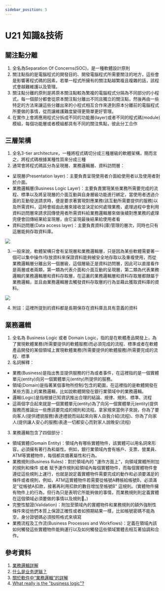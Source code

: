 ```yaml
---
sidebar_position: 5
---
```


# U21 知識&技術

## 關注點分離
1. 全名為Separation Of Concerns(SOC)，是一種軟體設計原則
2. 關注點指的是電腦程式的開發目的、開發電腦程式所需要關注的地方，這些會是影響著程式碼的因素，若單一程式所擁有的關注點越繁複且複雜的話，該程式會越難維護以及管理。
3. 關注點分離的原則是將原本關注點較為繁複的電腦程式分隔為不同部分的小程式，每一個部分都會從原本關注點分離出不同且獨立的關注點，然後再由一些特定的方法來讓這些分離出來的小程式相互合作來達到原本分離前的電腦程式所要做的事情，從而讓維護難度變得更簡單更好管理。
4. 在實作上會將應用程式分拆成不同的功能層(layer)或者不同的程式碼(module)模組，每個功能層或者模組都具有不同的關注焦點，彼此分工合作


## 三層架構
1. 全名3-tier architecture，一種將程式碼切分成三種層級的軟體架構，簡而言之，將程式碼根據某種性質來分成三種
2. 通常會將程式碼區分為呈現層、業務邏輯層、資料訪問層：
 - 呈現層(Presentation layer)：主要負責呈現使用者介面給使用者以及使用者對於介面。
 - 業務邏輯層(Business Logic Layer)：主要負責實現某些業務所需要完成的流程、標準以及將呈現層的介面互動與自身層級功能進行綁定，當使用者透過介面的互動發送請求時，便是要求著實現對應業務(該互動所需要提供的服務)以及所需資料，這時會經由此層來接收並決定如何處理業務，處理過程中會利用資料訪問層來請求回傳使用者所需資料給業務邏輯層來做後續對應業務的處理完便會回傳結果給呈現層，由它呈現最後結果給使用者看
 - 資料訪問層(Data access layer)：主要負責資料(庫)管理的層次，同時也只有這層能夠存取資料庫。

 ![](https://res.cloudinary.com/dqfxgtyoi/image/upload/v1634048134/blog/SE/3-tier-arch_qpiq53.png)

3. 一般來說，軟體架構只會有呈現層和業務邏輯層，只是因為某些軟體需要著一個可以集中操作/存放資料來保證資料能夠被安全地存取以及重複使用，而從業務邏輯層分離出另一個層級，這個層級正是資料訪問層，因此可以直接看作是兩層或者兩類，第一類為代表介面和介面互動的呈現層，第二類為代表業務邏輯的業務邏輯層和資料存取層，在這裏的業務邏輯層和資料存取層都隸屬于業務邏輯，並且由業務邏輯層去觸發資料存取層的行為並藉此獲取資料庫的資料。

![](https://res.cloudinary.com/dqfxgtyoi/image/upload/v1634049406/blog/SE/2-tier-simple-arch_xgicv5.png)

4. 附註：這裡所提到的資料都是長期保存在資料庫且具有意義的資料
## 業務邏輯
1. 全名為 Business Logic 或者 Domain Logic，指的是在軟體產品開發上，為了實現軟體業務(所需要提供的軟體服務)而必須完成的流程、標準或者在軟體產品開發的某個領域上實現軟體業務(所需要提供的軟體服務)所需要完成的流程、標準
2. 名詞解釋：
  - 業務(Business)是指出售並提供服務的行為或者事件，在這裡指的是一個實體單元(entity)向另一個實體單元(entity)所提供的服務。
  - 領域(Domain)是指著某個事物所控制/包含的範圍，在這裡指的是軟體開發在某些方面上的業務邏輯，比如說軟體開發在銀行業領域中的業務邏輯。
  - 邏輯(Logic)是指根據已知資訊推出合理的結論、規律、規則、標準、流程
  - 這兩個字合起來就是一個實體單元(entity)為了向另一個實體單元(entity)提供服務而推論出一些應該要完成的規則和流程。拿家規來當例子來說，你為了要向客人(提供禮貌服務)表達禮貌而站起來向客人自我介紹(流程)、你為了向家人(提供讓人安心的服務)表達一切都安心而對家人說晚安(流程)
3. 業務邏輯包含了四個部分：
  - 領域實體(Domain Entity)：領域內有哪些實體物件，該實體可以用名詞來形容，必須擁有著行為和屬性。例如，銀行業領域內會有帳戶、支票、營業員、ATM等實體物件，每個都具備著屬性和行為。
  - 業務規則(Business Rules)：對於領域內的 "運作方面上"，向領域實體所附加的規則和條件 或者 賦予運作規則給領域內每個實體物件，而每個實體物件會遵從這些規則上運行，也就是說定義實體物件需要完成的動作和必須要滿足的條件或者規則，例如，ATM這實體物件若需要從帳號A轉帳給帳號B，必須滿足"從帳號A扣款，接著再利用扣款的數目增加至帳號B" 這規則。(實體物件擁有物件上的行為，但行為只是表明它所能夠做的事情，而業務規則則定義實體在這個領域必須要做的事情以及規則。)
  - 完整性驗證(Validation)：附加至領域內的實體物件和業務規則的額外強制性條件來從他們本質上保證正確性或者如預期結果一樣，比如帳號密碼不能為空，身分證號碼必須按照格式來填寫
  - 業務流程及工作流(Business Processes and Workflows)：定義在領域內該如何觸發這些實體物件能夠運行以及如何觸發這些領域實體去相互著協調和合作。



  ## 參考資料
  1. [業務邏輯詳解](https://codertw.com/程式語言/406236/)
  2. [什么是业务逻辑？](https://zhuanlan.zhihu.com/p/200698366)
  3. [關於軟件中“業務邏輯”的詳解](https://www.twblogs.net/a/5eefab4933cbe858769e7366)
  4. [What really is the "business logic"?](https://softwareengineering.stackexchange.com/questions/234251/what-really-is-the-business-logic)